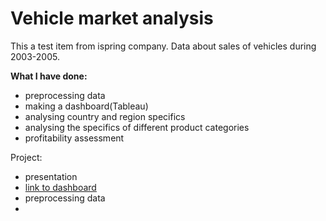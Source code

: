 # Vehicle market analysis

This a test item from ispring company. Data about sales of vehicles during 2003-2005.

**What I have done:**

* preprocessing data
* making a dashboard(Tableau)
* analysing country and region specifics
* analysing the specifics of different product categories
* profitability assessment

Project:

* presentation
* [link to dashboard](https://public.tableau.com/views/test_item_ispring/Dashboard2?:language=en-US&:display_count=n&:origin=viz_share_link)
* preprocessing data
* 


